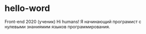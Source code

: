 # hello-word
Front-end 2020 (ученик)
Hi humans!
Я начинающий програмист с нулевыми знаниямим языков программирования.
